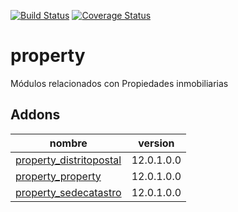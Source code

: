 [![Build Status](https://travis-ci.org/OdooNodrizaTech/OdooNodrizaTech/OdooNodrizaTech/property.svg?branch=12.0)](https://travis-ci.org/OdooNodrizaTech/OdooNodrizaTech/OdooNodrizaTech/property)
[![Coverage Status](https://coveralls.io/repos/OdooNodrizaTech/OdooNodrizaTech/OdooNodrizaTech/property/badge.svg?branch=12.0)](https://coveralls.io/r/OdooNodrizaTech/OdooNodrizaTech/OdooNodrizaTech/property?branch=12.0)

property
=========
Módulos relacionados con Propiedades inmobiliarias


Addons
----------------
nombre | version
--- | ---
[property_distritopostal](property_distritopostal/) | 12.0.1.0.0
[property_property](property_property/) | 12.0.1.0.0
[property_sedecatastro](property_sedecatastro/) | 12.0.1.0.0
